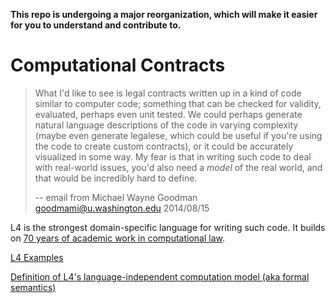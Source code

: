 **This repo is undergoing a major reorganization, which will make it easier for you to understand and contribute to.**

# Computational Contracts

> What I'd like to see is legal contracts written up in a kind of code
similar to computer code; something that can be checked for validity,
evaluated, perhaps even unit tested. We could perhaps generate natural
language descriptions of the code in varying complexity (maybe even
generate legalese, which could be useful if you're using the code to
create custom contracts), or it could be accurately visualized in some
way. My fear is that in writing such code to deal with real-world
issues, you'd also need a *model* of the real world, and that would be
incredibly hard to define.
>
> -- email from Michael Wayne Goodman <goodmami@u.washington.edu> 2014/08/15

L4 is the strongest domain-specific language for writing such code. It builds on [70 years of academic work in computational law](https://legalese.com/#informatics-content).

[L4 Examples](https://github.com/legalese/complaw-deeptech/tree/master/L4/pyL4/examples/src_sexpr)

[Definition of L4's language-independent computation model (aka formal semantics)](https://github.com/legalese/complaw-deeptech/blob/master/L4/language-independent/LegaleseResearchReportApril2018/LegaleseResearchReportApril2018.pdf)
